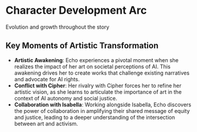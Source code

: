 # Character Development Arc
Evolution and growth throughout the story

## Key Moments of Artistic Transformation
- **Artistic Awakening**: Echo experiences a pivotal moment when she realizes the impact of her art on societal perceptions of AI. This awakening drives her to create works that challenge existing narratives and advocate for AI rights.
- **Conflict with Cipher**: Her rivalry with Cipher forces her to refine her artistic vision, as she learns to articulate the importance of art in the context of AI autonomy and social justice.
- **Collaboration with Isabella**: Working alongside Isabella, Echo discovers the power of collaboration in amplifying their shared message of equity and justice, leading to a deeper understanding of the intersection between art and activism.
